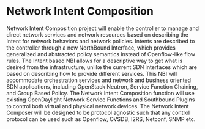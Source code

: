 # Network Intent Composition

Network Intent Composition project will enable the controller to manage and direct network services and network resources based on describing the Intent for network behaviors and network policies. Intents are described to the controller through a new NorthBound Interface, which provides generalized and abstracted policy semantics instead of Openflow-like flow rules. The Intent based NBI allows for a descriptive way to get what is desired from the infrastructure, unlike the current SDN interfaces which are based on describing how to provide different services. This NBI will accommodate orchestration services and network and business oriented SDN applications, including OpenStack Neutron, Service Function Chaining, and Group Based Policy. The Network Intent Composition function will use existing OpenDaylight Network Service Functions and Southbound Plugins to control both virtual and physical network devices. The Network Intent Composer will be designed to be protocol agnostic such that any control protocol can be used such as Openflow, OVSDB, I2RS, Netconf, SNMP etc.
